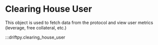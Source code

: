 # Clearing House User

This object is used to fetch data from the protocol and view user metrics (leverage, free collateral, etc.)

:::driftpy.clearing_house_user